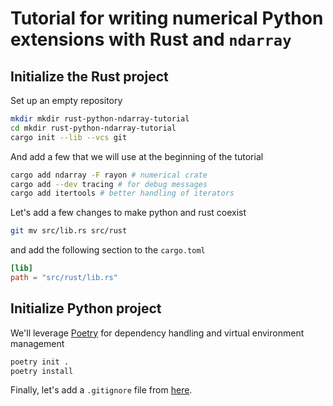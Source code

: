 # Tutorial for writing numerical Python extensions with Rust and `ndarray`

## Initialize the Rust project

Set up an empty repository 

```sh
mkdir mkdir rust-python-ndarray-tutorial 
cd mkdir rust-python-ndarray-tutorial
cargo init --lib --vcs git
```

And add a few that we will use at the beginning of the tutorial


```sh
cargo add ndarray -F rayon # numerical crate
cargo add --dev tracing # for debug messages
cargo add itertools # better handling of iterators
```

Let's add a few changes to make python and rust coexist

```sh
git mv src/lib.rs src/rust
```

and add the following section to the `cargo.toml`

```toml
[lib]
path = "src/rust/lib.rs" 
```

## Initialize Python project

We'll leverage [Poetry](https://python-poetry.org/) for dependency handling
and virtual environment management

```sh
poetry init .
poetry install
```

Finally, let's add a `.gitignore` file from 
[here](https://www.toptal.com/developers/gitignore/api/rust,python,macos,linux,jupyternotebooks).
